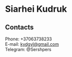 # **Siarhei Kudruk**
## **Contacts**

Phone: +37063738233\
E-mail: kydgyl@gmail.com\
Telegram: @Sershpers
